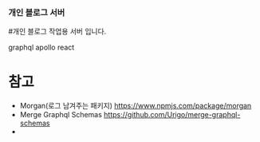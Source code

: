 ### 개인 블로그 서버

#개인 블로그 작업용 서버 입니다.

graphql
apollo
react

# 참고

-   Morgan(로그 남겨주는 패키지)
    https://www.npmjs.com/package/morgan
-   Merge Graphql Schemas
    https://github.com/Urigo/merge-graphql-schemas
-
